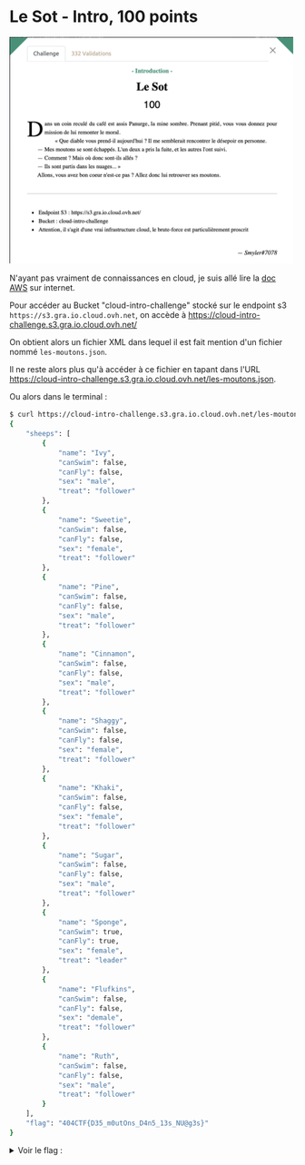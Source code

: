 # Le Sot - Intro, 100 points

<img src="chall.png" width=500>


N'ayant pas vraiment de connaissances en cloud, je suis allé lire la [doc AWS](https://docs.aws.amazon.com/AmazonS3/latest/userguide/WebsiteEndpoints.html) sur internet. 

Pour accéder au Bucket "cloud-intro-challenge" stocké sur le endpoint s3 `https://s3.gra.io.cloud.ovh.net`, on accède à
https://cloud-intro-challenge.s3.gra.io.cloud.ovh.net/

On obtient alors un fichier XML dans lequel il est fait mention d'un fichier nommé `les-moutons.json`. 

Il ne reste alors plus qu'à accéder à ce fichier en tapant dans l'URL https://cloud-intro-challenge.s3.gra.io.cloud.ovh.net/les-moutons.json. 

Ou alors dans le terminal :
```sh
$ curl https://cloud-intro-challenge.s3.gra.io.cloud.ovh.net/les-moutons.json
{
    "sheeps": [
        {
            "name": "Ivy",
            "canSwim": false,
            "canFly": false,
            "sex": "male",
            "treat": "follower"
        },
        {
            "name": "Sweetie",
            "canSwim": false,
            "canFly": false,
            "sex": "female",
            "treat": "follower"
        },
        {
            "name": "Pine",
            "canSwim": false,
            "canFly": false,
            "sex": "male",
            "treat": "follower"
        },
        {
            "name": "Cinnamon",
            "canSwim": false,
            "canFly": false,
            "sex": "male",
            "treat": "follower"
        },
        {
            "name": "Shaggy",
            "canSwim": false,
            "canFly": false,
            "sex": "female",
            "treat": "follower"
        },
        {
            "name": "Khaki",
            "canSwim": false,
            "canFly": false,
            "sex": "female",
            "treat": "follower"
        },
        {
            "name": "Sugar",
            "canSwim": false,
            "canFly": false,
            "sex": "male",
            "treat": "follower"
        },
        {
            "name": "Sponge",
            "canSwim": true,
            "canFly": true,
            "sex": "female",
            "treat": "leader"
        },
        {
            "name": "Flufkins",
            "canSwim": false,
            "canFly": false,
            "sex": "demale",
            "treat": "follower"
        },
        {
            "name": "Ruth",
            "canSwim": false,
            "canFly": false,
            "sex": "male",
            "treat": "follower"
        }
    ],
    "flag": "404CTF{D35_m0utOns_D4n5_13s_NU@g3s}"
}
```

<details>
<summary>Voir le flag :</summary>

***FLAG: 404CTF{D35_m0utOns_D4n5_13s_NU@g3s}***
</details>



